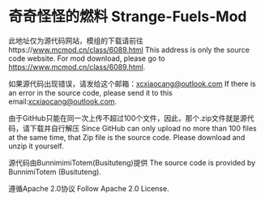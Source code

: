 # 奇奇怪怪的燃料  Strange-Fuels-Mod
此地址仅为源代码网站，模组的下载请前往https://www.mcmod.cn/class/6089.html
This address is only the source code website. For mod download, please go to https://www.mcmod.cn/class/6089.html.

如果源代码出现错误，请发给这个邮箱：xcxiaocang@outlook.com
If there is an error in the source code, please send it to this email:xcxiaocang@outlook.com.

由于GitHub只能在同一次上传不超过100个文件，因此，那个.zip文件就是源代码，请下载并自行解压
Since GitHub can only upload no more than 100 files at the same time, that Zip file is the source code. Please download and unzip it yourself.

源代码由BunnimimiTotem(Busituteng)提供
The source code is provided by BunnimiTotem (Busituteng).

遵循Apache 2.0协议
Follow Apache 2.0 License.
